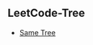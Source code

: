## LeetCode-Tree 

* [Same Tree](https://github.com/steveLauwh/Data-Structures-And-Algorithms/tree/master/Tree/LeetCode-Tree/Same%20Tree)
